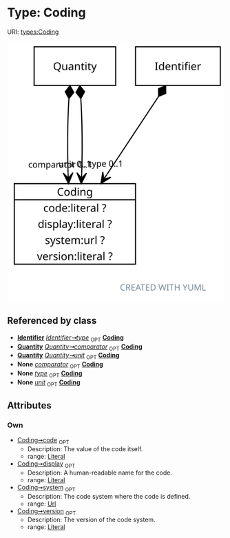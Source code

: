 
# Type: Coding




URI: [types:Coding](https://ccdh.example.org/datatypes/Coding)


![img](images/Coding.svg)

## Referenced by class

 *  **[Identifier](Identifier.md)** *[Identifier➞type](Identifier_type.md)*  <sub>OPT</sub>  **[Coding](Coding.md)**
 *  **[Quantity](Quantity.md)** *[Quantity➞comparator](Quantity_comparator.md)*  <sub>OPT</sub>  **[Coding](Coding.md)**
 *  **[Quantity](Quantity.md)** *[Quantity➞unit](Quantity_unit.md)*  <sub>OPT</sub>  **[Coding](Coding.md)**
 *  **None** *[comparator](comparator.md)*  <sub>OPT</sub>  **[Coding](Coding.md)**
 *  **None** *[type](type.md)*  <sub>OPT</sub>  **[Coding](Coding.md)**
 *  **None** *[unit](unit.md)*  <sub>OPT</sub>  **[Coding](Coding.md)**

## Attributes


### Own

 * [Coding➞code](Coding_code.md)  <sub>OPT</sub>
    * Description: The value of the code itself.
    * range: [Literal](types/Literal.md)
 * [Coding➞display](Coding_display.md)  <sub>OPT</sub>
    * Description: A human-readable name for the code.
    * range: [Literal](types/Literal.md)
 * [Coding➞system](Coding_system.md)  <sub>OPT</sub>
    * Description: The code system where the code is defined.
    * range: [Url](types/Url.md)
 * [Coding➞version](Coding_version.md)  <sub>OPT</sub>
    * Description: The version of the code system.
    * range: [Literal](types/Literal.md)
